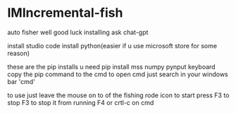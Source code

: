 # IMIncremental-fish
auto fisher
well good luck installing ask chat-gpt


install studio code install python(easier if u use microsoft store for some reason)

these are the pip installs u need
pip install mss numpy pynput keyboard
copy the pip command to the cmd
to open cmd just search in your windows bar 'cmd'


to use just leave the mouse on to of the fishing rode icon to start press F3 to stop F3 to stop it from running F4 or crtl-c on cmd
